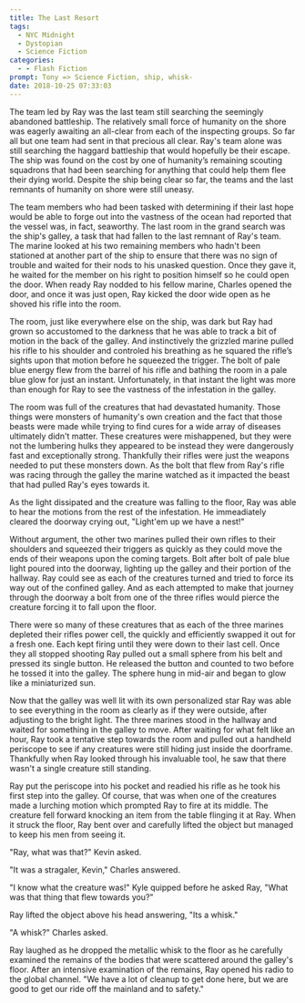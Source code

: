 ```yaml
---
title: The Last Resort
tags:
  - NYC Midnight
  - Dystopian
  - Science Fiction
categories:
  - - Flash Fiction
prompt: Tony => Science Fiction, ship, whisk-
date: 2018-10-25 07:33:03
---
```

The team led by Ray was the last team still searching the seemingly abandoned battleship.  The relatively small force of humanity on the shore was eagerly awaiting an all-clear from each of the inspecting groups.  So far all but one team had sent in that precious all clear.  Ray's team alone was still searching the haggard battleship that would hopefully be their escape.  The ship was found on the cost by one of humanity’s remaining scouting squadrons that had been searching for anything that could help them flee their dying world.   Despite the ship being clear so far, the teams and the last remnants of humanity on shore were still uneasy.

The team members who had been tasked with determining if their last hope would be able to forge out into the vastness of the ocean had reported that the vessel was, in fact, seaworthy.<!-- more -->  The last room in the grand search was the ship's galley, a task that had fallen to the last remnant of Ray's team.  The marine looked at his two remaining members who hadn't been stationed at another part of the ship to ensure that there was no sign of trouble and waited for their nods to his unasked question.  Once they gave it, he waited for the member on his right to position himself so he could open the door.  When ready Ray nodded to his fellow marine, Charles opened the door, and once it was just open, Ray kicked the door wide open as he shoved his rifle into the room.

The room, just like everywhere else on the ship, was dark but Ray had grown so accustomed to the darkness that he was able to track a bit of motion in the back of the galley.  And instinctively the grizzled marine pulled his rifle to his shoulder and controled his breathing as he squared the rifle’s sights upon that motion before he squeezed the trigger.  The bolt of pale blue energy flew from the barrel of his rifle and bathing the room in a pale blue glow for just an instant.  Unfortunately, in that instant the light was more than enough for Ray to see the vastness of the infestation in the galley.

The room was full of the creatures that had devastated humanity.  Those things were monsters of humanity's own creation and the fact that those beasts were made while trying to find cures for a wide array of diseases ultimately didn't matter.  These creatures were mishappened, but they were not the lumbering hulks they appeared to be instead they were dangerously fast and exceptionally strong.  Thankfully their rifles were just the weapons needed to put these monsters down.  As the bolt that flew from Ray's rifle was racing through the galley the marine watched as it impacted the beast that had pulled Ray's eyes towards it.

As the light dissipated and the creature was falling to the floor, Ray was able to hear the motions from the rest of the infestation.  He immeadiately cleared the doorway crying out, "Light'em up we have a nest!"

Without argument, the other two marines pulled their own rifles to their shoulders and squeezed their triggers as quickly as they could move the ends of their weapons  upon the coming targets.  Bolt after bolt of pale blue light poured into the doorway, lighting up the galley and their portion of the hallway.  Ray could see as each of the creatures turned and tried to force its way out of the confined galley.  And as each attempted to make that journey through the doorway a bolt from one of the three rifles would pierce the creature forcing it to fall upon the floor.

There were so many of these creatures that as each of the three marines depleted their rifles power cell, the quickly and efficiently swapped it out for a fresh one.  Each kept firing until they were down to their last cell.  Once they all stopped shooting Ray pulled out a small sphere from his belt and pressed its single button.  He released the button and counted to two before he tossed it into the galley.  The sphere hung in mid-air and began to glow like a miniaturized sun.  

Now that the galley was well lit with its own personalized star Ray was able to see everything in the room as clearly as if they were outside, after adjusting to the bright light.  The three marines stood in the hallway and waited for something in the galley to move.  After waiting for what felt like an hour, Ray took a tentative step towards the room and pulled out a handheld periscope to see if any creatures were still hiding just inside the doorframe.  Thankfully when Ray looked through his invaluable tool, he saw that there wasn't a single creature still standing.

Ray put the periscope into his pocket and readied his rifle as he took his first step into the galley.  Of course, that was when one of the creatures made a lurching motion which prompted Ray to fire at its middle.  The creature fell forward knocking an item from the table flinging it at Ray.  When it struck the floor, Ray bent over and carefully lifted the object but managed to keep his men from seeing it.

"Ray, what was that?"  Kevin asked.

"It was a stragaler, Kevin," Charles answered.

"I know what the creature was!"  Kyle quipped before he asked Ray, "What was that thing that flew towards you?"

Ray lifted the object above his head answering, "Its a whisk."

"A whisk?"  Charles asked.

Ray laughed as he dropped the metallic whisk to the floor as he carefully examined the remains of the bodies that were scattered around the galley's floor.  After an intensive examination of the remains, Ray opened his radio to the global channel.  "We have a lot of cleanup to get done here, but we are good to get our ride off the mainland and to safety."